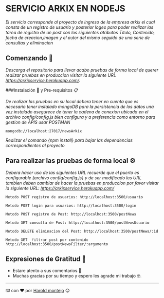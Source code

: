 # SERVICIO ARKIX EN NODEJS

_El servicio corresponde al proyecto de ingreso de la empresa arkix el cual consta de un registro de usuario y posterior logeo para poder realizar las tarea de registro de un post con los siguientes atributos Titulo, Contenido, fecha de creacion,imagen y el autor del mismo seguido de una serie de consultas y eliminacion_

## Comenzando 🚀

_Descarga el repositorio para llevar acabo pruebas de forma local de querer realizar pruebas en produccion visitar la siguiente URL https://arkixservice.herokuapp.com/._

###Instalación 🔧 y Pre-requisitos 📋

_De realizar las pruebas en su local debera tener en cuenta que es necesario tener instalado mongoDB para la persistencia de los datos una vez instalado asegurece de tener la cadena de conexion ubicada en el archivo config/config.js bien configura y a preferencia como entorno para gestion de APIS usar POSTMAN_

```
mongodb://localhost:27017/newsArkix
```

_Realizar el comando {npm install} para bajar las dependencias correspondientes al proyecto_



## Para realizar las pruebas de forma local ⚙️

_Debera hacer uso de las siguientes URL recuerde que el puerto es configurable {archivo config/config.js} y de ser modificado las URL  tambien deben cambiar de hacer la pruebas en produccion por favor visitar la siguiente URL: https://arkixservice.herokuapp.com/_


```
Metodo POST registro de usuarios: http://localhost:3500/usuario 

Metodo POST login para usuarios: http://localhost:3500/login

Metodo POST registro de Post: http://localhost:3500/postNews

Metodo GET consulta de Post: http://localhost:3500/postNewsUsuario

Metodo DELETE eliminacion del Post: http://localhost:3500/postNews/:id

Metodo GET  filtrar post por contenido  http://localhost:3500/postNewsFilter/:argumento

```


## Expresiones de Gratitud 🎁

* Estare atento a sus comentarios 📢
* Muchas gracias por su tiempo y espero les agrade mi trabajo 🤓.



---
⌨️ con ❤️ por [Harold montejo](https://github.com/HOMH9797) 😊

